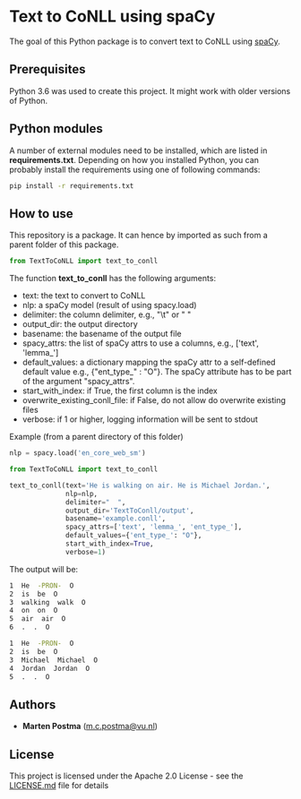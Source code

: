 # Text to CoNLL using spaCy

The goal of this Python package is to convert
text to CoNLL using [spaCy](https://spacy.io/).

## Prerequisites
Python 3.6 was used to create this project. It might work with older versions of Python.

## Python modules

A number of external modules need to be installed, which are listed in **requirements.txt**.
Depending on how you installed Python, you can probably install the requirements using one of following commands:
```bash
pip install -r requirements.txt
```

## How to use
This repository is a package.
It can hence by imported as such from a parent folder of this package.

```python
from TextToCoNLL import text_to_conll
```

The function **text_to_conll** has the following arguments:
* text: the text to convert to CoNLL
* nlp: a spaCy model (result of using spacy.load)
* delimiter: the column delimiter, e.g., "\t" or "  "
* output_dir: the output directory
* basename: the basename of the output file
* spacy_attrs: the list of spaCy attrs to use a columns, e.g., ['text', 'lemma_']
* default_values: a dictionary mapping the spaCy attr to a self-defined default value
e.g., {"ent_type_" : "O"}. The spaCy attribute has to be part of the argument "spacy_attrs".
* start_with_index: if True, the first column is the index
* overwrite_existing_conll_file: if False, do not allow do overwrite existing files
* verbose: if 1 or higher, logging information will be sent to stdout

Example (from a parent directory of this folder)

```python 
nlp = spacy.load('en_core_web_sm')

from TextToCoNLL import text_to_conll

text_to_conll(text='He is walking on air. He is Michael Jordan.',
              nlp=nlp,
              delimiter="  ",
              output_dir='TextToConll/output',
              basename='example.conll',
              spacy_attrs=['text', 'lemma_', 'ent_type_'],
              default_values={'ent_type_': "O"},
              start_with_index=True,
              verbose=1)
```

The output will be:

```bash
1  He  -PRON-  O
2  is  be  O
3  walking  walk  O
4  on  on  O
5  air  air  O
6  .  .  O

1  He  -PRON-  O
2  is  be  O
3  Michael  Michael  O
4  Jordan  Jordan  O
5  .  .  O
```

## Authors
* **Marten Postma** (m.c.postma@vu.nl)

## License
This project is licensed under the Apache 2.0 License - see the [LICENSE.md](LICENSE.md) file for details
